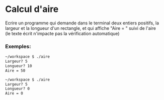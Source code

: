 # Calcul d'aire

Ecrire un programme qui demande dans le terminal deux entiers positifs, 
la largeur et la longueur d'un rectangle, et qui affiche "Aire = " suivi de l'aire (le texte écrit n'impacte pas la vérification automatique)


### Exemples:

```bash
~/workspace $ ./aire
Largeur? 5
Longueur? 10
Aire = 50
```

```bash
~/workspace $ ./aire
Largeur? 5
Longueur? 0
Aire = 0
```

